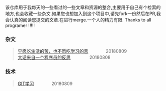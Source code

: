 该仓库用于我每天的一些看过的一些文章和资源的整合,主要用于自己有个检索的地方,也会收藏一些杂文.如果您也想加入到这个项目中,请先fork一份然后在PR,我会认真的阅读您提交的文章.在进行merge.一个人的精力有限.
Thanks to all programer !!!!!
### 杂文
> [宁愿吃生活的苦，也不愿吃学习的苦](http://www.php.cn/toutiao-406569.html)&emsp;&emsp;&emsp;&emsp;20180809<br>
> [大话来自一个程序员的反思](https://blog.thankbabe.com/2018/02/22/dh-cxy/?hmsr=toutiao.io&utm_medium=toutiao.io&utm_source=toutiao.io) &emsp;&emsp;&emsp;&emsp;20180808
### 技术
> [GIT学习](https://segmentfault.com/a/1190000015921765)&emsp;&emsp;&emsp;&emsp;20180809